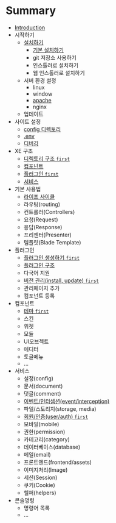 # Summary

* [Introduction](README.md)
* 시작하기
   * [설치하기](c124_ce58_d558_ae30.md)
       * [기본 설치하기](git_c800_c7a5_c18c_c0ac_c6a9_d558_ae30.md)
       * git 저장소 사용하기
       * 인스톨러로 설치하기
       * 웹 인스톨러로 설치하기
   * 서버 환경 설정
       * linux
       * window
       * [apache](apache.md)
       * nginx
   * 업데이트
* 사이트 설정
   * [config 디렉토리](configurations.md)
   * [.env](env.md)
   * [디버깅](debugging.md)
* XE 구조
   * [디렉토리 구조 `first`](structure.md)
   * [컴포넌트](components.md)
   * [플러그인 `first`](plugin.md)
   * [서비스](service.md)
* 기본 사용법
   * [라이프 사이클](lifecycle.md)
   * 라우팅(routing)
   * 컨트롤러(Controllers)
   * 요청(Request)
   * 응답(Response)
   * 프리젠터(Presenter)
   * 템플릿(Blade Template)
* 플러그인
   * [플러그인 생성하기 `first`](plugin-generation.md)
   * [플러그인 구조](plugin-structure.md)
   * 다국어 지원
   * [버전 관리(install, update) `first`](plugin-versions.md)
   * 관리페이지 추가
   * 컴포넌트 등록
* 컴포넌트
   * [테마 `first`](component-theme.md)
   * 스킨
   * 위젯
   * 모듈
   * UI오브젝트
   * 에디터
   * 토글메뉴
   * ...
* 서비스
   * 설정(config)
   * 문서(document)
   * 댓글(comment)
   * [이벤트/인터셉션(event/interception)](interception.md)
   * 파일/스토리지(storage, media)
   * [회원/인증(user/auth) `first`](user.md)
   * 모바일(mobile)
   * 권한(permission)
   * 카테고리(category)
   * 데이터베이스(database)
   * 메일(email)
   * 프론트엔드(frontend/assets)
   * 이미지처리(Image)
   * 세션(Session)
   * 쿠키(Cookie)
   * 헬퍼(helpers)
* 콘솔명령
   * 명령어 목록
   * ...

